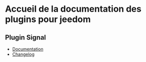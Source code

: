 # Accueil de la documentation des plugins pour jeedom

## Plugin Signal

- [Documentation](/signal/fr_FR)  
- [Changelog](/signal/fr_FR/changelog)  
